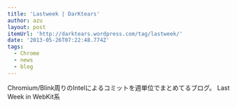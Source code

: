 ```yaml
---
title: 'Lastweek | DarKtears'
author: azu
layout: post
itemUrl: 'http://darktears.wordpress.com/tag/lastweek/'
date: '2013-05-26T07:22:48.774Z'
tags:
  - Chrome
  - news
  - blog
---
```

Chromium/Blink周りのIntelによるコミットを週単位でまとめてるブログ。
Last Week in WebKit系
